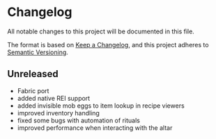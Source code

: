 # Changelog

All notable changes to this project will be documented in this file.

The format is based on [Keep a Changelog],
and this project adheres to [Semantic Versioning].

## Unreleased
- Fabric port
- added native REI support
- added invisible mob eggs to item lookup in recipe viewers
- improved inventory handling
- fixed some bugs with automation of rituals
- improved performance when interacting with the altar

<!-- Links -->
[keep a changelog]: https://keepachangelog.com/en/1.0.0/
[semantic versioning]: https://semver.org/spec/v2.0.0.html

<!-- Versions -->
[1.0.0]: https://github.com/AlmostReliable/summoningrituals/releases/tag/v1.19-fabric-1.0.0
